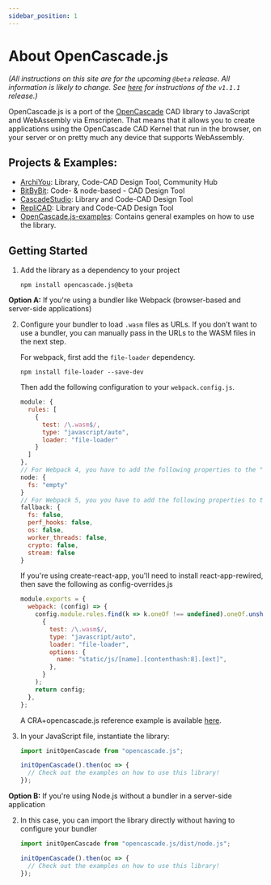 ```yaml
---
sidebar_position: 1
---
```


# About OpenCascade.js

*(All instructions on this site are for the upcoming `@beta` release. All information is likely to change. See [here](https://github.com/donalffons/opencascade.js/tree/v1.1.1) for instructions of the `v1.1.1` release.)*

OpenCascade.js is a port of the [OpenCascade](https://www.opencascade.com) CAD library to JavaScript and WebAssembly via Emscripten. That means that it allows you to create applications using the OpenCascade CAD Kernel that run in the browser, on your server or on pretty much any device that supports WebAssembly.

## Projects & Examples:

* [ArchiYou](https://archiyou.com/): Library, Code-CAD Design Tool, Community Hub
* [BitByBit](https://bitbybit.dev/): Code- & node-based - CAD Design Tool
* [CascadeStudio](https://github.com/zalo/CascadeStudio): Library and Code-CAD Design Tool
* [RepliCAD](https://replicad.xyz/): Library and Code-CAD Design Tool
* [OpenCascade.js-examples](https://github.com/donalffons/opencascade.js-examples): Contains general examples on how to use the library.

## Getting Started

1. Add the library as a dependency to your project

    ```
    npm install opencascade.js@beta
    ```

**Option A:** If you're using a bundler like Webpack (browser-based and server-side applications)

2. Configure your bundler to load `.wasm` files as URLs. If you don't want to use a bundler, you can manually pass in the URLs to the WASM files in the next step.

    For webpack, first add the `file-loader` dependency.

    ```
    npm install file-loader --save-dev
    ```
    
    Then add the following configuration to your `webpack.config.js`.

    ``` javascript
    module: {
      rules: [
        {
          test: /\.wasm$/,
          type: "javascript/auto",
          loader: "file-loader"
        }
      ]
    },
    // For Webpack 4, you have to add the following properties to the "node" object (e.g. Create-React-App, ...)
    node: {
      fs: "empty"
    }
    // For Webpack 5, you you have to add the following properties to the "fallback" object (e.g. NextJs, ...)
    fallback: {
      fs: false,
      perf_hooks: false,
      os: false,
      worker_threads: false,
      crypto: false,
      stream: false
    }
    ```
    
    If you're using create-react-app, you'll need to install react-app-rewired, then save the following as config-overrides.js
    ``` javascript
    module.exports = {
      webpack: (config) => {
        config.module.rules.find(k => k.oneOf !== undefined).oneOf.unshift(
          {
            test: /\.wasm$/,
            type: "javascript/auto",
            loader: "file-loader",
            options: {
              name: "static/js/[name].[contenthash:8].[ext]",
            },
          }
        );
        return config;
      },
    };
    ```
    
    A CRA+opencascade.js reference example is available [here](https://github.com/MattFerraro/openCascadeTest1).

3. In your JavaScript file, instantiate the library:

    ```js
    import initOpenCascade from "opencascade.js";

    initOpenCascade().then(oc => {
      // Check out the examples on how to use this library!
    });
    ```

**Option B:** If you're using Node.js without a bundler in a server-side application

2. In this case, you can import the library directly without having to configure your bundler

    ```js
    import initOpenCascade from "opencascade.js/dist/node.js";

    initOpenCascade().then(oc => {
      // Check out the examples on how to use this library!
    });
    ```
